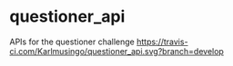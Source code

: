 # questioner_api
APIs for the questioner challenge
https://travis-ci.com/Karlmusingo/questioner_api.svg?branch=develop
